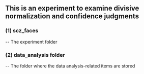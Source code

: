 ## This is an experiment to examine divisive normalization and confidence judgments


### (1) scz_faces
-- The experiment folder<br/>

### (2) data_analysis folder
-- The folder where the data analysis-related items are stored<br/>